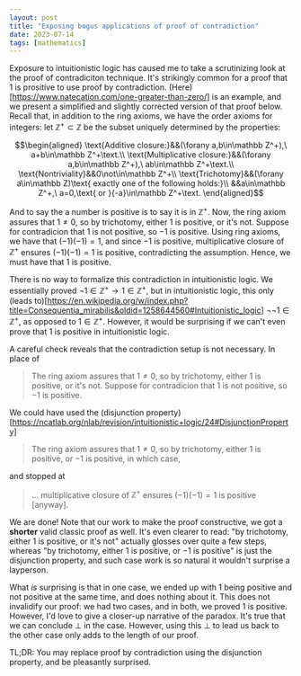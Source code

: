 ```yaml
---
layout: post
title: "Exposing bogus applications of proof of contradiction"
date: 2023-07-14
tags: [mathematics]
---
```


Exposure to intuitionistic logic has caused me to take a scrutinizing look at the proof of contradiciton technique. It's strikingly common for a proof that $1$ is prositive to use proof by contradiction. (Here)[https://www.natecation.com/one-greater-than-zero/] is an example, and we present a simplified and slightly corrected version of that proof below. Recall that, in addition to the ring axioms, we have the order axioms for integers: let $\mathbb Z^+\subset\mathbb Z$ be the subset uniquely determined by the properties:

$$\begin{aligned}
\text{Additive closure:}&&(\forany a,b\in\mathbb Z^+),\ a+b\in\mathbb Z^+\text.\\
\text{Multiplicative closure:}&&(\forany a,b\in\mathbb Z^+),\ ab\in\mathbb Z^+\text.\\
\text{Nontriviality}&&0\not\in\mathbb Z^+\\
\text{Trichotomy}&&(\forany a\in\mathbb Z)\text{ exactly one of the following holds:}\\
&&a\in\mathbb Z^+,\ a=0,\text{ or }{-a}\in\mathbb Z^+\text.
\end{aligned}$$

And to say the a number is positive is to say it is in $\mathbb Z^+$. Now, the ring axiom assures that $1\neq0$, so by trichotomy, either $1$ is positive, or it's not. Suppose for contradicion that $1$ is not positive, so $-1$ is positive. Using ring axioms, we have that $(-1)(-1)=1$, and since $-1$ is positive, multiplicative closure of $\mathbb Z^+$ ensures $(-1)(-1)=1$ is positive, contradicting the assumption. Hence, we must have that $1$ is positive.

There is no way to formalize this contradiction in intuitionistic logic. We essentially proved $\neg1\in\mathbb Z^+\rightarrow1\in\mathbb Z^+$, but in intuitionistic logic, this only (leads to)[https://en.wikipedia.org/w/index.php?title=Consequentia_mirabilis&oldid=1258644560#Intuitionistic_logic] $\neg\neg1\in\mathbb Z^+$, as opposed to $1\in\mathbb Z^+$. However, it would be surprising if we can't even prove that $1$ is positive in intuitionistic logic.

A careful check reveals that the contradiction setup is not necessary. In place of

> The ring axiom assures that $1\neq0$, so by trichotomy, either $1$ is positive, or it's not. Suppose for contradicion that $1$ is not positive, so $-1$ is positive.

We could have used the (disjunction property)[https://ncatlab.org/nlab/revision/intuitionistic+logic/24#DisjunctionProperty]

> The ring axiom assures that $1\neq0$, so by trichotomy, either $1$ is positive, or $-1$ is positive, in which case,

and stopped at

> ... multiplicative closure of $\mathbb Z^+$ ensures $(-1)(-1)=1$ is positive [anyway].

We are done! Note that our work to make the proof constructive, we got a **shorter** valid classic proof as well. It's even clearer to read: "by trichotomy, either $1$ is positive, or it's not" actually glosses over quite a few steps, whereas "by trichotomy, either $1$ is positive, or $-1$ is positive" is just the disjunction property, and such case work is so natural it wouldn't surprise a layperson.

What *is* surprising is that in one case, we ended up with 1 being positive and not positive at the same time, and does nothing about it. This does not invalidify our proof: we had two cases, and in both, we proved 1 is positive. However, I'd love to give a closer-up narrative of the paradox. It's true that we can conclude $\bot$ in the case. However, using this $\bot$ to lead us back to the other case only adds to the length of our proof.

TL;DR: You may replace proof by contradiction using the disjunction property, and be pleasantly surprised.